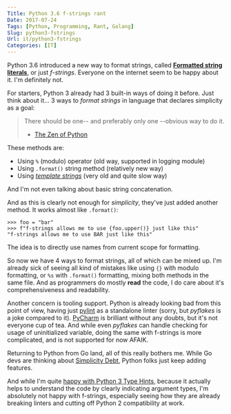 ```yaml
---
Title: Python 3.6 f-strings rant
Date: 2017-07-24
Tags: [Python, Programming, Rant, Golang]
Slug: python3-fstrings
Url: it/python3-fstrings
Categories: [IT]
---
```


Python 3.6 introduced a new way to format strings, called
[**Formatted string literals**](https://docs.python.org/3.6/reference/lexical_analysis.html#f-strings),
or just *f-strings*. Everyone on the internet
seem to be happy about it. I'm definitely not.

For starters, Python 3 already had 3 built-in ways of doing it before.
Just think about it... 3 ways to *format strings* in language that declares simplicity as a goal:

> There should be one-- and preferably only one --obvious way to do it.
> - [The Zen of Python](https://www.python.org/doc/humor/#the-zen-of-python)

These methods are:

* Using `%` (modulo) operator (old way, supported in logging module)
* Using `.format()` string method (relatively new way)
* Using [*template strings*](https://docs.python.org/3/library/string.html#template-strings) (very old and quite slow way)

And I'm not even talking about basic string concatenation.

And as this is clearly not enough for *simplicity*, they've just added
another method. It works almost like `.format()`:

```python3
>>> foo = "bar"
>>> f"f-strings allows me to use {foo.upper()} just like this"
"f-strings allows me to use BAR just like this"
```

The idea is to directly use names from current scope for formatting.

So now we have 4 ways to format strings, all of which can be mixed up.
I'm already sick of seeing all kind of mistakes like using `{}` with
modulo formatting, or `%s` with `.format()` formatting, mixing both methods
in the same file. And as programmers do mostly **read** the code, I do care
about it's comprehensiveness and readability.

Another concern is tooling support. Python is already looking bad
from this point of view, having just [pylint](https://www.pylint.org/)
as a standalone linter (sorry, but *pyflakes* is a joke compared to it).
[PyCharm](https://www.jetbrains.com/pycharm/) is brilliant without any doubts,
but it's not everyone cup of tea. And while even *pyflakes* can handle
checking for usage of uninitialized variable, doing the same with f-strings
is more complicated, and is not supported for now AFAIK.

Returning to Python from Go land, all of this really bothers me.
While Go devs are thinking about [Simplicity Debt](https://dave.cheney.net/2017/06/15/simplicity-debt),
Python folks just keep adding features.

And while I'm quite [happy with Python 3 Type Hints](/it/python-typing/),
because it actually helps to understand the code by clearly indicating
argument types, I'm absolutely not happy with f-strings, especially seeing how
they are already breaking linters and cutting off Python 2 compatibility at work.
